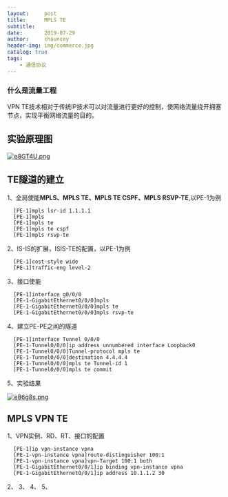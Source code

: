 ```yaml
---
layout:     post
title:      MPLS TE
subtitle:   
date:       2019-07-29
author:     chauncey
header-img: img/commerce.jpg
catalog: true
tags:
    - 通信协议
---
```



### 什么是流量工程

VPN TE技术相对于传统IP技术可以对流量进行更好的控制，使网络流量绕开拥塞节点，实现平衡网络流量的目的。

## 实验原理图

[![e8GT4U.png](https://s2.ax1x.com/2019/07/29/e8GT4U.png)](https://imgchr.com/i/e8GT4U)

## TE隧道的建立

1、全局使能**MPLS、MPLS TE、MPLS TE CSPF、MPLS RSVP-TE**,以PE-1为例
    
      [PE-1]mpls lsr-id 1.1.1.1
      [PE-1]mpls
      [PE-1]mpls te
      [PE-1]mpls te cspf
      [PE-1]mpls rsvp-te
      
2、IS-IS的扩展，ISIS-TE的配置，以PE-1为例

      [PE-1]cost-style wide
      [PE-1]traffic-eng level-2
      
3、接口使能

      [PE-1]interface g0/0/0
      [PE-1-GigabitEthernet0/0/0]mpls
      [PE-1-GigabitEthernet0/0/0]mpls te
      [PE-1-GigabitEthernet0/0/0]mpls rsvp-te
      
4、建立PE-PE之间的隧道

      [PE-1]interface Tunnel 0/0/0
      [PE-1-Tunnel0/0/0]ip address unnumbered interface Loopback0
      [PE-1-Tunnel0/0/0]Tunnel-protocol mpls te
      [PE-1-Tunnel0/0/0]destination 4.4.4.4
      [PE-1-Tunnel0/0/0]mpls te Tunnel-id 1
      [PE-1-Tunnel0/0/0]mpls te commit
      
5、实验结果

[![e86g8s.png](https://s2.ax1x.com/2019/07/29/e86g8s.png)](https://imgchr.com/i/e86g8s)

## MPLS VPN TE

1、VPN实例、RD、RT、接口的配置

      [PE-1]ip vpn-instance vpna
      [PE-1-vpn-instance vpna]route-distinguisher 100:1
      [PE-1-vpn-instance vpna]vpn-Target 100:1 both
      [PE-1-GigabitEthernet0/0/1]ip binding vpn-instance vpna
      [PE-1-GigabitEthernet0/0/1]ip address 10.1.1.2 30

2、
3、
4、
5、




